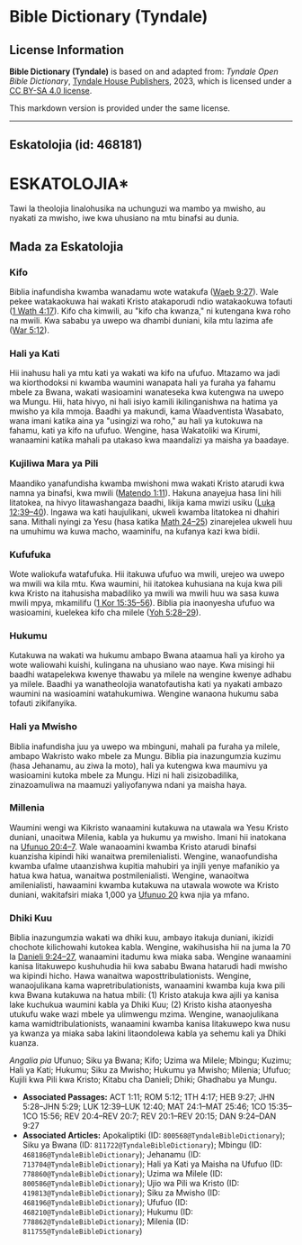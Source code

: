 # Bible Dictionary (Tyndale)

## License Information

**Bible Dictionary (Tyndale)** is based on and adapted from: _Tyndale Open Bible Dictionary_, [Tyndale House Publishers](https://tyndaleopenresources.com/), 2023, which is licensed under a [CC BY-SA 4.0 license](https://creativecommons.org/licenses/by-sa/4.0/legalcode.en).

This markdown version is provided under the same license.



--------------------------------

## Eskatolojia (id: 468181)

ESKATOLOJIA\*
=============

Tawi la theolojia linalohusika na uchunguzi wa mambo ya mwisho, au nyakati za mwisho, iwe kwa uhusiano na mtu binafsi au dunia.

Mada za Eskatolojia
-------------------

### Kifo

Biblia inafundisha kwamba wanadamu wote watakufa ([Waeb 9:27](https://ref.ly/Heb9:27)). Wale pekee watakaokuwa hai wakati Kristo atakaporudi ndio watakaokuwa tofauti ([1 Wath 4:17](https://ref.ly/1Thess4:17)). Kifo cha kimwili, au "kifo cha kwanza," ni kutengana kwa roho na mwili. Kwa sababu ya uwepo wa dhambi duniani, kila mtu lazima afe ([War 5:12](https://ref.ly/Rom5:12)).

### Hali ya Kati

Hii inahusu hali ya mtu kati ya wakati wa kifo na ufufuo. Mtazamo wa jadi wa kiorthodoksi ni kwamba waumini wanapata hali ya furaha ya fahamu mbele za Bwana, wakati wasioamini wanateseka kwa kutengwa na uwepo wa Mungu. Hii, hata hivyo, ni hali isiyo kamili ikilinganishwa na hatima ya mwisho ya kila mmoja. Baadhi ya makundi, kama Waadventista Wasabato, wana imani katika aina ya "usingizi wa roho," au hali ya kutokuwa na fahamu, kati ya kifo na ufufuo. Wengine, hasa Wakatoliki wa Kirumi, wanaamini katika mahali pa utakaso kwa maandalizi ya maisha ya baadaye.

### Kujiliwa Mara ya Pili

Maandiko yanafundisha kwamba mwishoni mwa wakati Kristo atarudi kwa namna ya binafsi, kwa mwili ([Matendo 1:11](https://ref.ly/Acts1:11)). Hakuna anayejua hasa lini hili litatokea, na hivyo litawashangaza baadhi, likija kama mwizi usiku ([Luka 12:39–40](https://ref.ly/Luke12:39-Luke12:40)). Ingawa wa kati haujulikani, ukweli kwamba litatokea ni dhahiri sana. Mithali nyingi za Yesu (hasa katika [Math 24–25](https://ref.ly/Matt24:1-Matt25:46)) zinarejelea ukweli huu na umuhimu wa kuwa macho, waaminifu, na kufanya kazi kwa bidii.

### Kufufuka

Wote waliokufa watafufuka. Hii itakuwa ufufuo wa mwili, urejeo wa uwepo wa mwili wa kila mtu. Kwa waumini, hii itatokea kuhusiana na kuja kwa pili kwa Kristo na itahusisha mabadiliko ya mwili wa mwili huu wa sasa kuwa mwili mpya, mkamilifu ([1 Kor 15:35–56](https://ref.ly/1Cor15:35-1Cor15:56)). Biblia pia inaonyesha ufufuo wa wasioamini, kuelekea kifo cha milele ([Yoh 5:28–29](https://ref.ly/John5:28-John5:29)).

### Hukumu

Kutakuwa na wakati wa hukumu ambapo Bwana ataamua hali ya kiroho ya wote waliowahi kuishi, kulingana na uhusiano wao naye. Kwa misingi hii baadhi watapelekwa kwenye thawabu ya milele na wengine kwenye adhabu ya milele. Baadhi ya wanatheolojia wanatofautisha kati ya nyakati ambazo waumini na wasioamini watahukumiwa. Wengine wanaona hukumu saba tofauti zikifanyika.

### Hali ya Mwisho

Biblia inafundisha juu ya uwepo wa mbinguni, mahali pa furaha ya milele, ambapo Wakristo wako mbele za Mungu. Biblia pia inazungumzia kuzimu (hasa Jehanamu, au ziwa la moto), hali ya kutengwa kwa maumivu ya wasioamini kutoka mbele za Mungu. Hizi ni hali zisizobadilika, zinazoamuliwa na maamuzi yaliyofanywa ndani ya maisha haya.

### Millenia

Waumini wengi wa Kikristo wanaamini kutakuwa na utawala wa Yesu Kristo duniani, unaoitwa Milenia, kabla ya hukumu ya mwisho. Imani hii inatokana na [Ufunuo 20:4–7](https://ref.ly/Rev20:4-Rev20:7). Wale wanaoamini kwamba Kristo atarudi binafsi kuanzisha kipindi hiki wanaitwa premilenialisti. Wengine, wanaofundisha kwamba ufalme utaanzishwa kupitia mahubiri ya injili yenye mafanikio ya hatua kwa hatua, wanaitwa postmilenialisti. Wengine, wanaoitwa amilenialisti, hawaamini kwamba kutakuwa na utawala wowote wa Kristo duniani, wakitafsiri miaka 1,000 ya [Ufunuo 20](https://ref.ly/Rev20:1-Rev20:15) kwa njia ya mfano.

### Dhiki Kuu

Biblia inazungumzia wakati wa dhiki kuu, ambayo itakuja duniani, ikizidi chochote kilichowahi kutokea kabla. Wengine, wakihusisha hii na juma la 70 la [Danieli 9:24–27](https://ref.ly/Dan9:24-Dan9:27), wanaamini itadumu kwa miaka saba. Wengine wanaamini kanisa litakuwepo kushuhudia hii kwa sababu Bwana hatarudi hadi mwisho wa kipindi hicho. Hawa wanaitwa waposttribulationists. Wengine, wanaojulikana kama wapretribulationists, wanaamini kwamba kuja kwa pili kwa Bwana kutakuwa na hatua mbili: (1\) Kristo atakuja kwa ajili ya kanisa lake kuchukua waumini kabla ya Dhiki Kuu; (2\) Kristo kisha ataonyesha utukufu wake wazi mbele ya ulimwengu mzima. Wengine, wanaojulikana kama wamidtribulationists, wanaamini kwamba kanisa litakuwepo kwa nusu ya kwanza ya miaka saba lakini litaondolewa kabla ya sehemu kali ya Dhiki kuanza.

*Angalia pia* Ufunuo; Siku ya Bwana; Kifo; Uzima wa Milele; Mbingu; Kuzimu; Hali ya Kati; Hukumu; Siku za Mwisho; Hukumu ya Mwisho; Milenia; Ufufuo; Kujili kwa Pili kwa Kristo; Kitabu cha Danieli; Dhiki; Ghadhabu ya Mungu.

* **Associated Passages:** ACT 1:11; ROM 5:12; 1TH 4:17; HEB 9:27; JHN 5:28–JHN 5:29; LUK 12:39–LUK 12:40; MAT 24:1–MAT 25:46; 1CO 15:35–1CO 15:56; REV 20:4–REV 20:7; REV 20:1–REV 20:15; DAN 9:24–DAN 9:27
* **Associated Articles:** Apokaliptiki (ID: `800568@TyndaleBibleDictionary`); Siku ya Bwana (ID: `811722@TyndaleBibleDictionary`); Mbingu (ID: `468186@TyndaleBibleDictionary`); Jehanamu (ID: `713704@TyndaleBibleDictionary`); Hali ya Kati ya Maisha na Ufufuo (ID: `778860@TyndaleBibleDictionary`); Uzima wa Milele (ID: `800586@TyndaleBibleDictionary`); Ujio wa Pili wa Kristo (ID: `419813@TyndaleBibleDictionary`); Siku za Mwisho (ID: `468196@TyndaleBibleDictionary`); Ufufuo (ID: `468210@TyndaleBibleDictionary`); Hukumu (ID: `778862@TyndaleBibleDictionary`); Milenia (ID: `811755@TyndaleBibleDictionary`)

